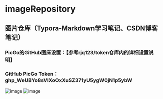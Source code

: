 # imageRepository
## 图片仓库（Typora-Markdown学习笔记、CSDN博客笔记）
### PicGo的GitHub图床设置：【参考rjq123/token仓库内的详细设置说明】
### GitHub PicGo Token：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
![image](https://github.com/user-attachments/assets/f88de65d-9011-4020-af71-318a88cbf857)
![image](https://github.com/user-attachments/assets/8ebb3cd7-b0e1-4583-aa5e-138d2f829b1b)


